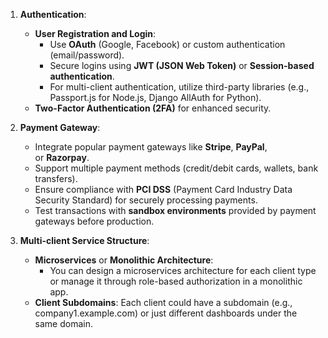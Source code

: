 1. **Authentication**:
    
    - **User Registration and Login**:
        - Use **OAuth** (Google, Facebook) or custom authentication (email/password).
        - Secure logins using **JWT (JSON Web Token)** or **Session-based authentication**.
        - For multi-client authentication, utilize third-party libraries (e.g., Passport.js for Node.js, Django AllAuth for Python).
    - **Two-Factor Authentication (2FA)** for enhanced security.
2. **Payment Gateway**:
    
    - Integrate popular payment gateways like **Stripe**, **PayPal**, or **Razorpay**.
    - Support multiple payment methods (credit/debit cards, wallets, bank transfers).
    - Ensure compliance with **PCI DSS** (Payment Card Industry Data Security Standard) for securely processing payments.
    - Test transactions with **sandbox environments** provided by payment gateways before production.
3. **Multi-client Service Structure**:
    
    - **Microservices** or **Monolithic Architecture**:
        - You can design a microservices architecture for each client type or manage it through role-based authorization in a monolithic app.
    - **Client Subdomains**: Each client could have a subdomain (e.g., company1.example.com) or just different dashboards under the same domain.